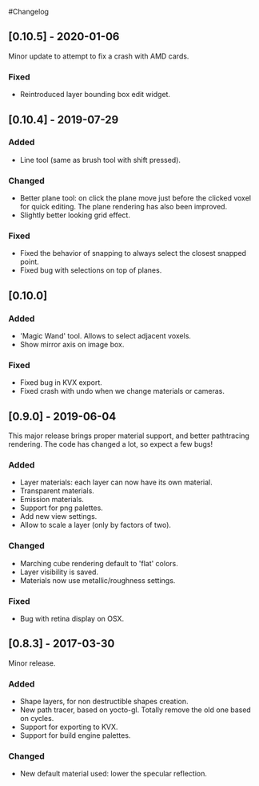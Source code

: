 #Changelog

## [0.10.5] - 2020-01-06

Minor update to attempt to fix a crash with AMD cards.

### Fixed
- Reintroduced layer bounding box edit widget.


## [0.10.4] - 2019-07-29

### Added
- Line tool (same as brush tool with shift pressed).
### Changed
- Better plane tool: on click the plane move just before the clicked voxel
  for quick editing.  The plane rendering has also been improved.
- Slightly better looking grid effect.
### Fixed
- Fixed the behavior of snapping to always select the closest snapped point.
- Fixed bug with selections on top of planes.


## [0.10.0]

### Added
- 'Magic Wand' tool.  Allows to select adjacent voxels.
- Show mirror axis on image box.

### Fixed
- Fixed bug in KVX export.
- Fixed crash with undo when we change materials or cameras.


## [0.9.0] - 2019-06-04

This major release brings proper material support, and better pathtracing
rendering.  The code has changed a lot, so expect a few bugs!

### Added
- Layer materials: each layer can now have its own material.
- Transparent materials.
- Emission materials.
- Support for png palettes.
- Add new view settings.
- Allow to scale a layer (only by factors of two).

### Changed
- Marching cube rendering default to 'flat' colors.
- Layer visibility is saved.
- Materials now use metallic/roughness settings.

### Fixed
- Bug with retina display on OSX.


## [0.8.3] - 2017-03-30

Minor release.

### Added
- Shape layers, for non destructible shapes creation.
- New path tracer, based on yocto-gl.  Totally remove the old one based on
  cycles.
- Support for exporting to KVX.
- Support for build engine palettes.

### Changed
- New default material used: lower the specular reflection.

